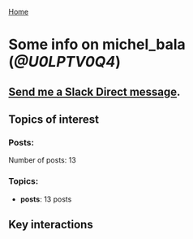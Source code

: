 [Home](https://kelu124.github.io/echommunity/)

# Some info on __michel_bala__ (_@U0LPTV0Q4_)


## [Send me a Slack Direct message](https://echopen.slack.com/messages/@michel_bala/).

## Topics of interest

### Posts: 

Number of posts: 13

### Topics:

* __posts__: 13 posts

## Key interactions 

